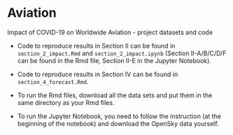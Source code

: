 # Aviation
Impact of COVID-19 on Worldwide Aviation - project datasets and code

 - Code to reproduce results in Section II can be found in `section_2_impact.Rmd` and `section_2_impact.ipynb` (Section II-A/B/C/D/F can be found in the Rmd file, Section II-E in the Jupyter Notebook).

 - Code to reproduce results in Section IV can be found in `section_4_forecast.Rmd`.

 - To run the Rmd files, download all the data sets and put them in the same directory as your Rmd files.

 - To run the Jupyter Notebook, you need to follow the instruction (at the beginning of the notebook) and download the OpenSky data yourself.
